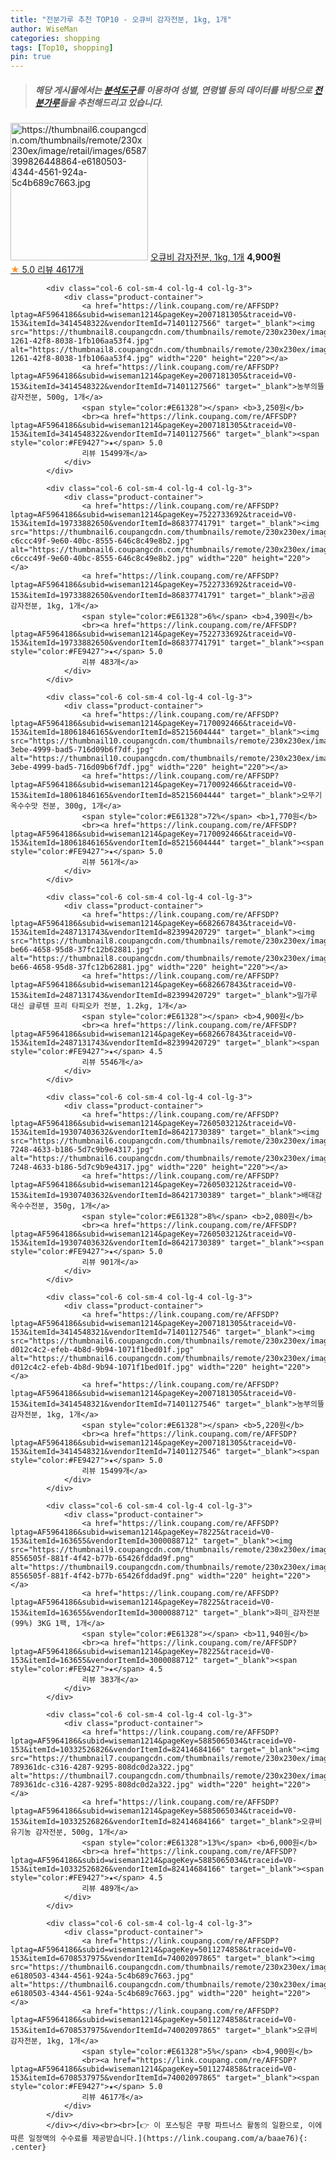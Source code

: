 ```yaml
---
title: "전분가루 추천 TOP10 - 오큐비 감자전분, 1kg, 1개"
author: WiseMan
categories: shopping
tags: [Top10, shopping]
pin: true
---
```


> ##### 해당 게시물에서는 [**분석도구**](https://itemscout.io/)를 이용하여 **성별**, **연령별** 등의 데이터를 바탕으로 [**전분가루**](https://link.coupang.com/a/baae76)들을 추천해드리고 있습니다.
<div class="container"><div class="row">
            <div class="col-6 col-sm-4 col-lg-4 col-lg-3">
                <div class="product-container">
                    <a href="https://link.coupang.com/re/AFFSDP?lptag=AF5964186&subid=wiseman1214&pageKey=5011274858&traceid=V0-153&itemId=6708537975&vendorItemId=74002097865" target="_blank"><img src="https://thumbnail6.coupangcdn.com/thumbnails/remote/230x230ex/image/retail/images/6587399826448864-e6180503-4344-4561-924a-5c4b689c7663.jpg" alt="https://thumbnail6.coupangcdn.com/thumbnails/remote/230x230ex/image/retail/images/6587399826448864-e6180503-4344-4561-924a-5c4b689c7663.jpg" width="220" height="220"></a>
                    <a href="https://link.coupang.com/re/AFFSDP?lptag=AF5964186&subid=wiseman1214&pageKey=5011274858&traceid=V0-153&itemId=6708537975&vendorItemId=74002097865" target="_blank">오큐비 감자전분, 1kg, 1개</a>
                    <span style="color:#E61328"></span> <b>4,900원</b>
                    <br><a href="https://link.coupang.com/re/AFFSDP?lptag=AF5964186&subid=wiseman1214&pageKey=5011274858&traceid=V0-153&itemId=6708537975&vendorItemId=74002097865" target="_blank"><span style="color:#FE9427">★</span> 5.0
                    리뷰 4617개</a>
                </div>
            </div>
            
            <div class="col-6 col-sm-4 col-lg-4 col-lg-3">
                <div class="product-container">
                    <a href="https://link.coupang.com/re/AFFSDP?lptag=AF5964186&subid=wiseman1214&pageKey=2007181305&traceid=V0-153&itemId=3414548322&vendorItemId=71401127566" target="_blank"><img src="https://thumbnail8.coupangcdn.com/thumbnails/remote/230x230ex/image/retail/images/2020/08/25/20/4/a8ce9431-1261-42f8-8038-1fb106aa53f4.jpg" alt="https://thumbnail8.coupangcdn.com/thumbnails/remote/230x230ex/image/retail/images/2020/08/25/20/4/a8ce9431-1261-42f8-8038-1fb106aa53f4.jpg" width="220" height="220"></a>
                    <a href="https://link.coupang.com/re/AFFSDP?lptag=AF5964186&subid=wiseman1214&pageKey=2007181305&traceid=V0-153&itemId=3414548322&vendorItemId=71401127566" target="_blank">농부의뜰 감자전분, 500g, 1개</a>
                    <span style="color:#E61328"></span> <b>3,250원</b>
                    <br><a href="https://link.coupang.com/re/AFFSDP?lptag=AF5964186&subid=wiseman1214&pageKey=2007181305&traceid=V0-153&itemId=3414548322&vendorItemId=71401127566" target="_blank"><span style="color:#FE9427">★</span> 5.0
                    리뷰 15499개</a>
                </div>
            </div>
            
            <div class="col-6 col-sm-4 col-lg-4 col-lg-3">
                <div class="product-container">
                    <a href="https://link.coupang.com/re/AFFSDP?lptag=AF5964186&subid=wiseman1214&pageKey=7522733692&traceid=V0-153&itemId=19733882650&vendorItemId=86837741791" target="_blank"><img src="https://thumbnail6.coupangcdn.com/thumbnails/remote/230x230ex/image/retail/images/1852597268171107-c6ccc49f-9e60-40bc-8555-646c8c49e8b2.jpg" alt="https://thumbnail6.coupangcdn.com/thumbnails/remote/230x230ex/image/retail/images/1852597268171107-c6ccc49f-9e60-40bc-8555-646c8c49e8b2.jpg" width="220" height="220"></a>
                    <a href="https://link.coupang.com/re/AFFSDP?lptag=AF5964186&subid=wiseman1214&pageKey=7522733692&traceid=V0-153&itemId=19733882650&vendorItemId=86837741791" target="_blank">곰곰 감자전분, 1kg, 1개</a>
                    <span style="color:#E61328">6%</span> <b>4,390원</b>
                    <br><a href="https://link.coupang.com/re/AFFSDP?lptag=AF5964186&subid=wiseman1214&pageKey=7522733692&traceid=V0-153&itemId=19733882650&vendorItemId=86837741791" target="_blank"><span style="color:#FE9427">★</span> 5.0
                    리뷰 483개</a>
                </div>
            </div>
            
            <div class="col-6 col-sm-4 col-lg-4 col-lg-3">
                <div class="product-container">
                    <a href="https://link.coupang.com/re/AFFSDP?lptag=AF5964186&subid=wiseman1214&pageKey=7170092466&traceid=V0-153&itemId=18061846165&vendorItemId=85215604444" target="_blank"><img src="https://thumbnail10.coupangcdn.com/thumbnails/remote/230x230ex/image/retail/images/2023/03/02/10/3/8d25c1c2-3ebe-4999-bad5-716d09b6f7df.jpg" alt="https://thumbnail10.coupangcdn.com/thumbnails/remote/230x230ex/image/retail/images/2023/03/02/10/3/8d25c1c2-3ebe-4999-bad5-716d09b6f7df.jpg" width="220" height="220"></a>
                    <a href="https://link.coupang.com/re/AFFSDP?lptag=AF5964186&subid=wiseman1214&pageKey=7170092466&traceid=V0-153&itemId=18061846165&vendorItemId=85215604444" target="_blank">오뚜기 옥수수맛 전분, 300g, 1개</a>
                    <span style="color:#E61328">72%</span> <b>1,770원</b>
                    <br><a href="https://link.coupang.com/re/AFFSDP?lptag=AF5964186&subid=wiseman1214&pageKey=7170092466&traceid=V0-153&itemId=18061846165&vendorItemId=85215604444" target="_blank"><span style="color:#FE9427">★</span> 5.0
                    리뷰 561개</a>
                </div>
            </div>
            
            <div class="col-6 col-sm-4 col-lg-4 col-lg-3">
                <div class="product-container">
                    <a href="https://link.coupang.com/re/AFFSDP?lptag=AF5964186&subid=wiseman1214&pageKey=6682667843&traceid=V0-153&itemId=2487131743&vendorItemId=82399420729" target="_blank"><img src="https://thumbnail8.coupangcdn.com/thumbnails/remote/230x230ex/image/retail/images/2021/03/28/11/9/5fe763da-be66-4658-95d8-37fc12b62881.jpg" alt="https://thumbnail8.coupangcdn.com/thumbnails/remote/230x230ex/image/retail/images/2021/03/28/11/9/5fe763da-be66-4658-95d8-37fc12b62881.jpg" width="220" height="220"></a>
                    <a href="https://link.coupang.com/re/AFFSDP?lptag=AF5964186&subid=wiseman1214&pageKey=6682667843&traceid=V0-153&itemId=2487131743&vendorItemId=82399420729" target="_blank">밀가루 대신 글루텐 프리 타피오카 전분, 1.2kg, 1개</a>
                    <span style="color:#E61328"></span> <b>4,900원</b>
                    <br><a href="https://link.coupang.com/re/AFFSDP?lptag=AF5964186&subid=wiseman1214&pageKey=6682667843&traceid=V0-153&itemId=2487131743&vendorItemId=82399420729" target="_blank"><span style="color:#FE9427">★</span> 4.5
                    리뷰 5546개</a>
                </div>
            </div>
            
            <div class="col-6 col-sm-4 col-lg-4 col-lg-3">
                <div class="product-container">
                    <a href="https://link.coupang.com/re/AFFSDP?lptag=AF5964186&subid=wiseman1214&pageKey=7260503212&traceid=V0-153&itemId=19307403632&vendorItemId=86421730389" target="_blank"><img src="https://thumbnail6.coupangcdn.com/thumbnails/remote/230x230ex/image/retail/images/2023/06/29/17/1/aa34b247-7248-4633-b186-5d7c9b9e4317.jpg" alt="https://thumbnail6.coupangcdn.com/thumbnails/remote/230x230ex/image/retail/images/2023/06/29/17/1/aa34b247-7248-4633-b186-5d7c9b9e4317.jpg" width="220" height="220"></a>
                    <a href="https://link.coupang.com/re/AFFSDP?lptag=AF5964186&subid=wiseman1214&pageKey=7260503212&traceid=V0-153&itemId=19307403632&vendorItemId=86421730389" target="_blank">배대감 옥수수전분, 350g, 1개</a>
                    <span style="color:#E61328">8%</span> <b>2,080원</b>
                    <br><a href="https://link.coupang.com/re/AFFSDP?lptag=AF5964186&subid=wiseman1214&pageKey=7260503212&traceid=V0-153&itemId=19307403632&vendorItemId=86421730389" target="_blank"><span style="color:#FE9427">★</span> 5.0
                    리뷰 901개</a>
                </div>
            </div>
            
            <div class="col-6 col-sm-4 col-lg-4 col-lg-3">
                <div class="product-container">
                    <a href="https://link.coupang.com/re/AFFSDP?lptag=AF5964186&subid=wiseman1214&pageKey=2007181305&traceid=V0-153&itemId=3414548321&vendorItemId=71401127546" target="_blank"><img src="https://thumbnail6.coupangcdn.com/thumbnails/remote/230x230ex/image/retail/images/2981200034376077-d012c4c2-efeb-4b8d-9b94-1071f1bed01f.jpg" alt="https://thumbnail6.coupangcdn.com/thumbnails/remote/230x230ex/image/retail/images/2981200034376077-d012c4c2-efeb-4b8d-9b94-1071f1bed01f.jpg" width="220" height="220"></a>
                    <a href="https://link.coupang.com/re/AFFSDP?lptag=AF5964186&subid=wiseman1214&pageKey=2007181305&traceid=V0-153&itemId=3414548321&vendorItemId=71401127546" target="_blank">농부의뜰 감자전분, 1kg, 1개</a>
                    <span style="color:#E61328"></span> <b>5,220원</b>
                    <br><a href="https://link.coupang.com/re/AFFSDP?lptag=AF5964186&subid=wiseman1214&pageKey=2007181305&traceid=V0-153&itemId=3414548321&vendorItemId=71401127546" target="_blank"><span style="color:#FE9427">★</span> 5.0
                    리뷰 15499개</a>
                </div>
            </div>
            
            <div class="col-6 col-sm-4 col-lg-4 col-lg-3">
                <div class="product-container">
                    <a href="https://link.coupang.com/re/AFFSDP?lptag=AF5964186&subid=wiseman1214&pageKey=78225&traceid=V0-153&itemId=163655&vendorItemId=3000088712" target="_blank"><img src="https://thumbnail9.coupangcdn.com/thumbnails/remote/230x230ex/image/retail/images/617536453158437-8556505f-881f-4f42-b77b-65426fddad9f.png" alt="https://thumbnail9.coupangcdn.com/thumbnails/remote/230x230ex/image/retail/images/617536453158437-8556505f-881f-4f42-b77b-65426fddad9f.png" width="220" height="220"></a>
                    <a href="https://link.coupang.com/re/AFFSDP?lptag=AF5964186&subid=wiseman1214&pageKey=78225&traceid=V0-153&itemId=163655&vendorItemId=3000088712" target="_blank">화미_감자전분(99%) 3KG 1팩, 1개</a>
                    <span style="color:#E61328"></span> <b>11,940원</b>
                    <br><a href="https://link.coupang.com/re/AFFSDP?lptag=AF5964186&subid=wiseman1214&pageKey=78225&traceid=V0-153&itemId=163655&vendorItemId=3000088712" target="_blank"><span style="color:#FE9427">★</span> 4.5
                    리뷰 383개</a>
                </div>
            </div>
            
            <div class="col-6 col-sm-4 col-lg-4 col-lg-3">
                <div class="product-container">
                    <a href="https://link.coupang.com/re/AFFSDP?lptag=AF5964186&subid=wiseman1214&pageKey=5885065034&traceid=V0-153&itemId=10332526826&vendorItemId=82414684166" target="_blank"><img src="https://thumbnail7.coupangcdn.com/thumbnails/remote/230x230ex/image/retail/images/1420652041246131-789361dc-c316-4287-9295-808dc0d2a322.jpg" alt="https://thumbnail7.coupangcdn.com/thumbnails/remote/230x230ex/image/retail/images/1420652041246131-789361dc-c316-4287-9295-808dc0d2a322.jpg" width="220" height="220"></a>
                    <a href="https://link.coupang.com/re/AFFSDP?lptag=AF5964186&subid=wiseman1214&pageKey=5885065034&traceid=V0-153&itemId=10332526826&vendorItemId=82414684166" target="_blank">오큐비 유기농 감자전분, 500g, 1개</a>
                    <span style="color:#E61328">13%</span> <b>6,000원</b>
                    <br><a href="https://link.coupang.com/re/AFFSDP?lptag=AF5964186&subid=wiseman1214&pageKey=5885065034&traceid=V0-153&itemId=10332526826&vendorItemId=82414684166" target="_blank"><span style="color:#FE9427">★</span> 4.5
                    리뷰 489개</a>
                </div>
            </div>
            
            <div class="col-6 col-sm-4 col-lg-4 col-lg-3">
                <div class="product-container">
                    <a href="https://link.coupang.com/re/AFFSDP?lptag=AF5964186&subid=wiseman1214&pageKey=5011274858&traceid=V0-153&itemId=6708537975&vendorItemId=74002097865" target="_blank"><img src="https://thumbnail6.coupangcdn.com/thumbnails/remote/230x230ex/image/retail/images/6587399826448864-e6180503-4344-4561-924a-5c4b689c7663.jpg" alt="https://thumbnail6.coupangcdn.com/thumbnails/remote/230x230ex/image/retail/images/6587399826448864-e6180503-4344-4561-924a-5c4b689c7663.jpg" width="220" height="220"></a>
                    <a href="https://link.coupang.com/re/AFFSDP?lptag=AF5964186&subid=wiseman1214&pageKey=5011274858&traceid=V0-153&itemId=6708537975&vendorItemId=74002097865" target="_blank">오큐비 감자전분, 1kg, 1개</a>
                    <span style="color:#E61328">5%</span> <b>4,900원</b>
                    <br><a href="https://link.coupang.com/re/AFFSDP?lptag=AF5964186&subid=wiseman1214&pageKey=5011274858&traceid=V0-153&itemId=6708537975&vendorItemId=74002097865" target="_blank"><span style="color:#FE9427">★</span> 5.0
                    리뷰 4617개</a>
                </div>
            </div>
            </div></div><br><br>[👉 이 포스팅은 쿠팡 파트너스 활동의 일환으로, 이에 따른 일정액의 수수료를 제공받습니다.](https://link.coupang.com/a/baae76){: .center}